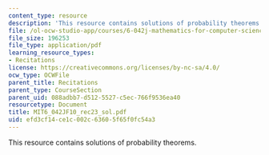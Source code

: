 ```yaml
---
content_type: resource
description: 'This resource contains solutions of probability theorems. '
file: /ol-ocw-studio-app/courses/6-042j-mathematics-for-computer-science-fall-2010/efd3cf14ce1c002c63605f65f0fc54a3_MIT6_042JF10_rec23_sol.pdf
file_size: 196253
file_type: application/pdf
learning_resource_types:
- Recitations
license: https://creativecommons.org/licenses/by-nc-sa/4.0/
ocw_type: OCWFile
parent_title: Recitations
parent_type: CourseSection
parent_uid: 088adbb7-d512-5527-c5ec-766f9536ea40
resourcetype: Document
title: MIT6_042JF10_rec23_sol.pdf
uid: efd3cf14-ce1c-002c-6360-5f65f0fc54a3
---
```

This resource contains solutions of probability theorems. 